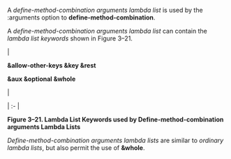  



A *define-method-combination arguments lambda list* is used by the :arguments option to **define-method-combination**. 



A *define-method-combination arguments lambda list* can contain the *lambda list keywords* shown in Figure 3–21. 



|<p>**&amp;allow-other-keys &amp;key &amp;rest** </p><p>**&amp;aux &amp;optional &amp;whole**</p>|

| :- |





**Figure 3–21. Lambda List Keywords used by Define-method-combination arguments Lambda Lists** 



*Define-method-combination arguments lambda lists* are similar to *ordinary lambda lists*, but also permit the use of **&amp;whole**. 




